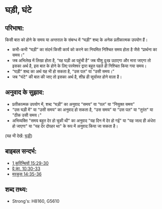 # घड़ी, घंटे #

## परिभाषा: ##

किसी बात को होने के समय या अन्तराल के संबन्ध में “घड़ी” शब्द के अनेक प्रतीकात्मक उपयोग हैं।

* कभी-कभी “घड़ी” का संदर्भ किसी कार्य को करने का नियमित निश्चित समय होता है जैसे “प्रार्थना का समय।”
* जब अभिलेख में लिखा होता है, “वह घड़ी आ पहुंची है” जब यीशु दुःख उठाएगा और मारा जाएगा तो इसका अर्थ है, इस बात के होने के लिए परमेश्वर द्वारा बहुत पहले ही निश्चित किया गया समय।
* “घड़ी” शब्द का अर्थ यह भी हो सकता है, “उस पल” या “उसी समय।”
* जब "घंटे" की बात की जाए तो इसका अर्थ है, शीघ्र ही सूर्यास्त होने वाला है।

## अनुवाद के सुझाव: ##

* प्रतीकात्मक उपयोग में, शब्द “घड़ी” का अनुवाद “समय” या “पल” या “नियुक्त समय”
* “उस घड़ी में” या  “उसी समय” का अनुवाद हो सकता है, “उस समय” या “उस पल” या "तुरंत" या "ठीक उसी समय।"
* अभिव्यक्ति "समय बहुत देर हो चुकी थी" का अनुवाद "यह दिन में देर हो गई" या "यह जल्द ही अंधेरा हो जाएगा" या "यह देर दोपहर था" के रूप में अनुवाद किया जा सकता है।

(यह भी देखें: [घड़ी](../other/biblicaltimehour.md))

## बाइबल सन्दर्भ: ##

* [1 कुरिन्थियों 15:29-30](rc://en/tn/help/1co/15/29)
* [प्रे.का. 10:30-33](rc://en/tn/help/act/10/30)
* [मरकुस 14:35-36](rc://en/tn/help/mrk/14/35)

## शब्द तथ्य: ##

* Strong's: H8160, G5610
